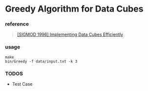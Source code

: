 # Greedy Algorithm for Data Cubes
### reference
> [[SIGMOD 1996] Implementing Data Cubes Efficiently](https://github.com/MoRunChang2015/Greedy-Algorithm-for-Data-Cubes/blob/master/doc/%5BSIGMOD%201996%5D%20Implementing%20Data%20Cubes%20Efficiently.pdf)

### usage
```
make
bin/Greedy -f data/input.txt -k 3
```

### TODOS
+ Test Case

